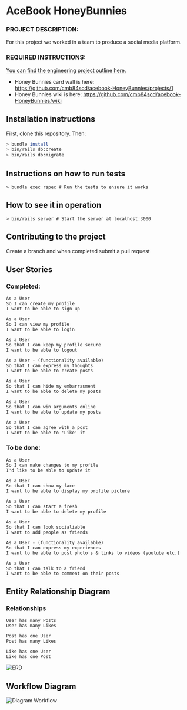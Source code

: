 # AceBook HoneyBunnies

### PROJECT DESCRIPTION:

For this project we worked in a team to produce a social media platform.

### REQUIRED INSTRUCTIONS:

[You can find the engineering project outline here.](https://github.com/makersacademy/course/tree/master/engineering_projects/rails)

- Honey Bunnies card wall is here: <https://github.com/cmb84scd/acebook-HoneyBunnies/projects/1>
- Honey Bunnies wiki is here: <https://github.com/cmb84scd/acebook-HoneyBunnies/wiki>

## Installation instructions 

First, clone this repository. Then:

```bash
> bundle install
> bin/rails db:create
> bin/rails db:migrate
```

## Instructions on how to run tests

```
> bundle exec rspec # Run the tests to ensure it works
```

## How to see it in operation

```
> bin/rails server # Start the server at localhost:3000
```
## Contributing to the project

Create a branch and when completed submit a pull request

## User Stories

### Completed:
```
As a User
So I can create my profile
I want to be able to sign up 
```
```
As a User
So I can view my profile
I want to be able to login
```
```
As a User
So that I can keep my profile secure
I want to be able to logout
```
```
As a User - (functionality available)
So that I can express my thoughts
I want to be able to create posts
```
```
As a User
So that I can hide my embarrasment
I want to be able to delete my posts
```
```
As a User
So that I can win arguments online
I want to be able to update my posts
```
```
As a User
So that I can agree with a post
I want to be able to 'Like' it
```


### To be done:

```
As a User
So I can make changes to my profile
I'd like to be able to update it
```
```
As a User
So that I can show my face
I want to be able to display my profile picture
```
```
As a User
So that I can start a fresh
I want to be able to delete my profile
```
```
As a User
So that I can look socialiable
I want to add people as friends
```
```
As a User - (functionality available)
So that I can express my experiences
I want to be able to post photo's & links to videos (youtube etc.)
```
```
As a User
So that I can talk to a friend
I want to be able to comment on their posts
```


## Entity Relationship Diagram
### Relationships
```
User has many Posts
User has many Likes
```
```
Post has one User
Post has many Likes
```
```
Like has one User
Like has one Post
```

![ERD](https://i.ibb.co/qr3GJGh/Screenshot-2020-06-02-at-13-52-13.png)


## Workflow Diagram

![Diagram Workflow](https://github.com/cmb84scd/acebook-HoneyBunnies/blob/master/images/Untitled%20Diagram-2.png)
